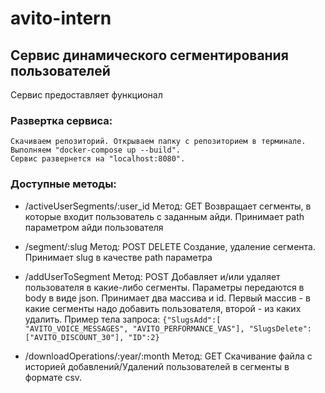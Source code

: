 # avito-intern
## Сервис динамического сегментирования пользователей

Сервис предоставляет функционал 
### Развертка сервиса:
    Скачиваем репозиторий. Открываем папку с репозиторием в терминале. Выполняем "docker-compose up --build".
    Сервис развернется на "localhost:8080".

### Доступные методы:
 - /activeUserSegments/:user_id
 Метод: GET
 Возвращает сегменты, в которые входит пользователь с заданным айди.
 Принимает path параметром айди пользователя

 - /segment/:slug
 Метод: POST DELETE
 Создание, удаление сегмента. 
 Принимает slug в качестве path параметра

 - /addUserToSegment
 Метод: POST
 Добавляет и/или удаляет пользователя в какие-либо сегменты.
 Параметры передаются в body в виде json.
 Принимает два массива и id. Первый массив - в какие сегменты надо добавить пользователя, второй - из каких удалить.
 Пример тела запроса:
 ```{"SlugsAdd":[ "AVITO_VOICE_MESSAGES", "AVITO_PERFORMANCE_VAS"], "SlugsDelete":["AVITO_DISCOUNT_30"], "ID":2}```

 - /downloadOperations/:year/:month
Метод: GET
Скачивание файла с историей добавлений/Удалений пользователей в сегменты в формате csv.
